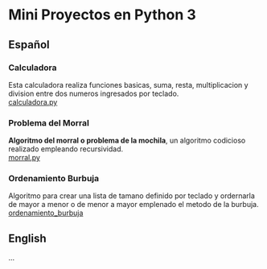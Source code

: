 # Mini Proyectos en Python 3
## Español

### Calculadora
Esta calculadora realiza funciones basicas, suma, resta, multiplicacion y division entre dos numeros ingresados por teclado.
<br>
[calculadora.py](calculadora.py)


### Problema del Morral
<b>Algoritmo del morral o problema de la mochila</b>, un algoritmo codicioso realizado empleando recursividad.
<br>
[morral.py](morral.py)

### 
### Ordenamiento Burbuja
Algoritmo para crear una lista de tamano definido por teclado y ordernarla de mayor a menor o de menor a mayor
emplenado el metodo de la burbuja.
<br>
[ordenamiento_burbuja](ordenamiento_burbuja.py)



## English
...
